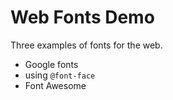# Web Fonts Demo

Three examples of fonts for the web.

- Google fonts
- using `@font-face`
- Font Awesome
